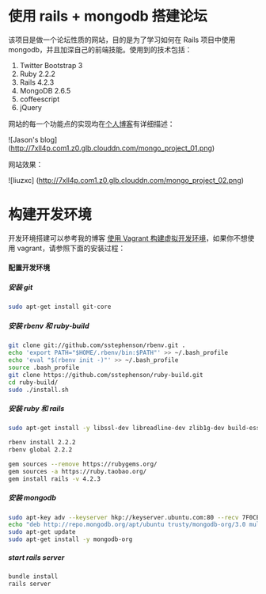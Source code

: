 # 使用 rails + mongodb 搭建论坛

该项目是做一个论坛性质的网站，目的是为了学习如何在 Rails 项目中使用 mongodb，并且加深自己的前端技能。使用到的技术包括：

1. Twitter Bootstrap 3
2. Ruby 2.2.2
3. Rails 4.2.3
4. MongoDB 2.6.5
5. coffeescript
6. jQuery

网站的每一个功能点的实现均在[个人博客](http://liuzxc.github.io/articles/)有详细描述：

![Jason's blog]
(http://7xll4p.com1.z0.glb.clouddn.com/mongo_project_01.png)

网站效果：

![liuzxc]
(http://7xll4p.com1.z0.glb.clouddn.com/mongo_project_02.png)

# 构建开发环境

开发环境搭建可以参考我的博客 [使用 Vagrant 构建虚拟开发环境](http://liuzxc.github.io/articles/rails-app-study-16/)，如果你不想使用 vagrant，请参照下面的安装过程：

#### 配置开发环境

##### 安装 git

```sh
sudo apt-get install git-core
```

##### 安装 rbenv 和 ruby-build

```sh
git clone git://github.com/sstephenson/rbenv.git .
echo 'export PATH="$HOME/.rbenv/bin:$PATH"' >> ~/.bash_profile
echo 'eval "$(rbenv init -)"' >> ~/.bash_profile
source .bash_profile
git clone https://github.com/sstephenson/ruby-build.git
cd ruby-build/
sudo ./install.sh
```

##### 安装 ruby 和 rails

```sh
sudo apt-get install -y libssl-dev libreadline-dev zlib1g-dev build-essential g++ nodejs

rbenv install 2.2.2
rbenv global 2.2.2

gem sources --remove https://rubygems.org/
gem sources -a https://ruby.taobao.org/
gem install rails -v 4.2.3
```

##### 安装 mongodb

```sh
sudo apt-key adv --keyserver hkp://keyserver.ubuntu.com:80 --recv 7F0CEB10
echo "deb http://repo.mongodb.org/apt/ubuntu trusty/mongodb-org/3.0 multiverse" | sudo tee /etc/apt/sources.list.d/mongodb-org-3.0.list
sudo apt-get update
sudo apt-get install -y mongodb-org
```

##### start rails server

```sh
bundle install
rails server
```